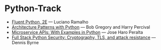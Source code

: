 # Python-Track

- [Fluent Python, 2E](https://www.amazon.com/dp/1492056359/) — Luciano Ramalho
- [Architecture Patterns with Python](https://www.goodreads.com/en/book/show/50083115-architecture-patterns-with-python) — Bob Gregory and Harry Percival
- [Microservice APIs: With Examples in Python](https://www.goodreads.com/book/show/58882045-microservice-apis) — Jose Haro Peralta
- [Full Stack Python Security: Cryptography, TLS, and attack resistance](https://www.goodreads.com/book/show/58509923-full-stack-python-security) — Dennis Byrne

